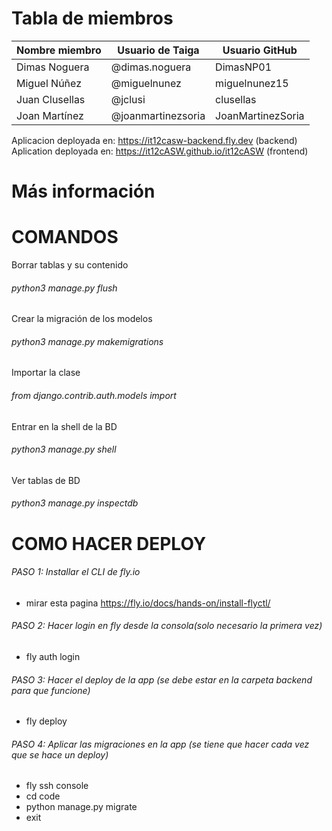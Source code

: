 # Tabla de miembros

| Nombre miembro | Usuario de Taiga | Usuario GitHub |
| ------------------------- | ------------------------- | ------------------------- |
| Dimas Noguera | @dimas.noguera | DimasNP01 |
| Miguel Núñez | @miguelnunez | miguelnunez15 |
| Juan Clusellas | @jclusi | clusellas |
| Joan Martínez | @joanmartinezsoria | JoanMartinezSoria |

Aplicacion deployada en: https://it12casw-backend.fly.dev (backend)
Aplication deployada en: https://it12cASW.github.io/it12cASW (frontend)
# Más información

# COMANDOS

Borrar tablas y su contenido
###### python3 manage.py flush

Crear la migración de los modelos
###### python3 manage.py makemigrations

Importar la clase
###### from django.contrib.auth.models import <clase>

Entrar en la shell de la BD
###### python3 manage.py shell

Ver tablas de BD
###### python3 manage.py inspectdb

# COMO HACER DEPLOY

###### PASO 1: Installar el CLI de fly.io
- mirar esta pagina https://fly.io/docs/hands-on/install-flyctl/ 
###### PASO 2: Hacer login en fly desde la consola(solo necesario la primera vez)
- fly auth login
###### PASO 3: Hacer el deploy de la app (se debe estar en la carpeta backend para que funcione)
- fly deploy
###### PASO 4: Aplicar las migraciones en la app (se tiene que hacer cada vez que se hace un deploy)
- fly ssh console
- cd code
- python manage.py migrate
- exit


